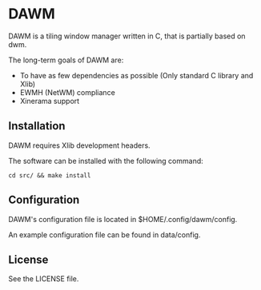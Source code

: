 DAWM
=========

DAWM is a tiling window manager written in C, that is partially based on dwm.

The long-term goals of DAWM are:

* To have as few dependencies as possible (Only standard C library and Xlib)
* EWMH (NetWM) compliance
* Xinerama support

Installation
------------
DAWM requires Xlib development headers.

The software can be installed with the following command:

    cd src/ && make install

Configuration
------------
DAWM's configuration file is located in $HOME/.config/dawm/config.

An example configuration file can be found in data/config.

License
------------
See the LICENSE file.
